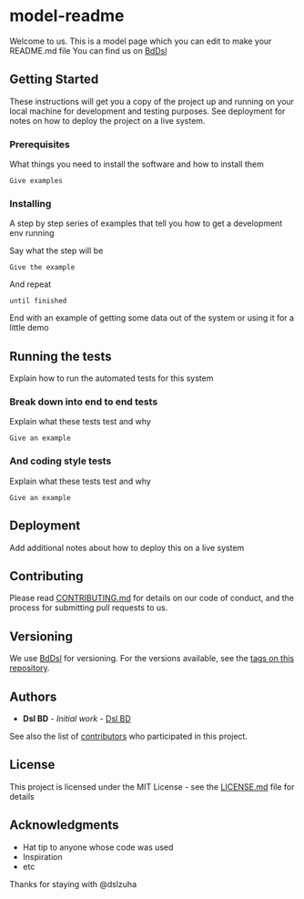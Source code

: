 # model-readme

Welcome to us.
This is a model page which you can edit to make your README.md file You can find us on [BdDsl](https://dev.azure.com/bddsl)

## Getting Started

These instructions will get you a copy of the project up and running on your local machine for development and testing purposes. See deployment for notes on how to deploy the project on a live system.

### Prerequisites

What things you need to install the software and how to install them

```
Give examples
```

### Installing

A step by step series of examples that tell you how to get a development env running

Say what the step will be

```
Give the example
```

And repeat

```
until finished
```

End with an example of getting some data out of the system or using it for a little demo

## Running the tests

Explain how to run the automated tests for this system

### Break down into end to end tests

Explain what these tests test and why

```
Give an example
```

### And coding style tests

Explain what these tests test and why

```
Give an example
```

## Deployment

Add additional notes about how to deploy this on a live system

## Contributing

Please read [CONTRIBUTING.md](https://github.com/dslzuha/dslzuha.github.io/blob/master/CONTRIBUTING.md) for details on our code of conduct, and the process for submitting pull requests to us.

## Versioning

We use [BdDsl](http://dev.azure.com/bddsl/) for versioning. For the versions available, see the [tags on this repository](https://github.com/dslzuha/dslzuha.github.com/tags). 

## Authors

* **Dsl BD** - *Initial work* - [Dsl BD](https://github.com/dslzuha)

See also the list of [contributors](https://github.com/dslzuha/dslzuha.github.io/contributors) who participated in this project.

## License

This project is licensed under the MIT License - see the [LICENSE.md](https://github.com/dslzuha/dslzuha.github.io/blob/master/LICENSE.md) file for details

## Acknowledgments

* Hat tip to anyone whose code was used
* Inspiration
* etc

Thanks for staying with @dslzuha
